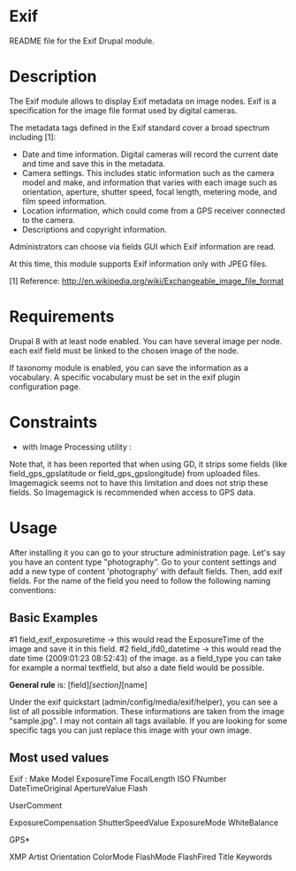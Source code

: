 Exif
====

README file for the Exif Drupal module.


Description
===========

The Exif module allows to display Exif metadata on image nodes. Exif is a
specification for the image file format used by digital cameras.

The metadata tags defined in the Exif standard cover a broad spectrum including [1]:

 * Date and time information. Digital cameras will record the current date and
   time and save this in the metadata.
 * Camera settings. This includes static information such as the camera model
   and make, and information that varies with each image such as orientation,
   aperture, shutter speed, focal length, metering mode, and film speed
   information.
 * Location information, which could come from a GPS receiver connected to the
   camera.
 * Descriptions and copyright information.

Administrators can choose via fields GUI which Exif information are read.

At this time, this module supports Exif information only with JPEG files.

[1] Reference: http://en.wikipedia.org/wiki/Exchangeable_image_file_format


Requirements
============

Drupal 8 with at least node enabled.
You can have several image per node. each exif field must be linked to the chosen image
of the node.

If taxonomy module is enabled, you can save the information as a vocabulary.
A specific vocabulary must be set in the exif plugin configuration page.

Constraints
===========

* with Image Processing utility :

Note that, it has been reported that when using GD, it strips some fields
(like field_gps_gpslatitude or field_gps_gpslongitude) from uploaded files.
Imagemagick seems not to have this limitation and does not strip these fields.
So Imagemagick is recommended when access to GPS data.

Usage
=====

After installing it you can go to your structure administration page.
Let's say you have an content type "photography". Go to your
content settings and add a new type of content 'photography' with default fields.
Then, add exif fields. For the name of the field you need to follow the following
naming conventions:

Basic Examples
---------------
 #1 field_exif_exposuretime -> this would read the ExposureTime of the image and save it
in this field.
 #2 field_ifd0_datetime ->	this would read the date time (2009:01:23 08:52:43) of the image.
as a field_type you can take for example a normal textfield, but also a date field would be
possible.

 **General rule** is: [field]_[section]_[name]

Under the exif quickstart (admin/config/media/exif/helper), you can see a list of all
possible information. These informations are taken from the image "sample.jpg".
I may not contain all tags available. If you are looking for some specific tags you
can just replace this image with your own image.

Most used values
-----------------
Exif :
Make
Model
ExposureTime
FocalLength
ISO
FNumber
DateTimeOriginal
ApertureValue
Flash

UserComment

ExposureCompensation
ShutterSpeedValue
ExposureMode
WhiteBalance

GPS*

XMP
Artist
Orientation
ColorMode
FlashMode
FlashFired
Title
Keywords
